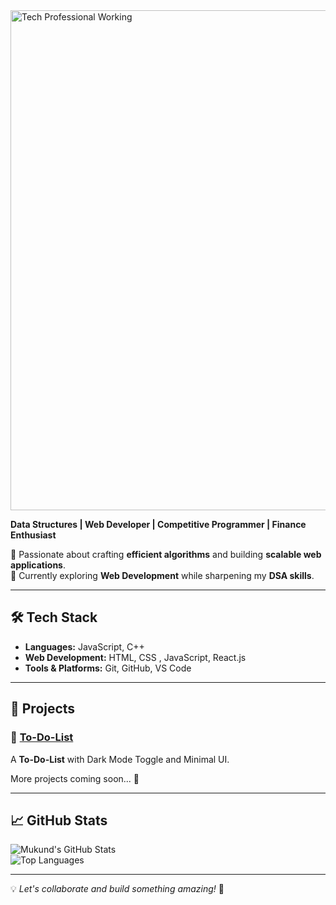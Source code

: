 <img src="" alt="Tech Professional Working" width="800"/>



**Data Structures | Web Developer | Competitive Programmer | Finance Enthusiast**  

🚀 Passionate about crafting **efficient algorithms** and building **scalable web applications**.  
🎯 Currently exploring **Web Development** while sharpening my **DSA skills**.    

---

## 🛠 Tech Stack

- **Languages:** JavaScript, C++
- **Web Development:** HTML, CSS , JavaScript, React.js 
- **Tools & Platforms:** Git, GitHub, VS Code 

---

## 🚀 Projects

### 🔹 [To-Do-List](https://github.com/mukundgupta72/to-do-list)  
A **To-Do-List** with Dark Mode Toggle and Minimal UI.

More projects coming soon... 🚀  

---

## 📈 GitHub Stats

![Mukund's GitHub Stats](https://github-readme-stats.vercel.app/api?username=mukundgupta72&show_icons=true&theme=radical)  
![Top Languages](https://github-readme-stats.vercel.app/api/top-langs/?username=mukundgupta72&layout=compact&theme=radical)

---

💡 _Let's collaborate and build something amazing!_ 🚀


<!--
## 📫 Connect with Me

- 🔗 [Portfolio (Coming Soon!)](https://yourportfolio.com)  
- 🐦 [Twitter](https://twitter.com/yourhandle)  
- 💼 [LinkedIn](https://linkedin.com/in/yourprofile)  
- 📧 mukundgupta72@gmail.com  
**mukundgupta72/mukundgupta72** is a ✨ _special_ ✨ repository because its `README.md` (this file) appears on your GitHub profile.

Here are some ideas to get you started:

- 🔭 I’m currently working on ...
- 🌱 I’m currently learning ...
- 👯 I’m looking to collaborate on ...
- 🤔 I’m looking for help with ...
- 💬 Ask me about ...
- 📫 How to reach me: ...
- 😄 Pronouns: ...
- ⚡ Fun fact: ...
-->
